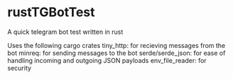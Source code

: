 # rustTGBotTest
A quick telegram bot test written in rust

Uses the following cargo crates
tiny_http: for recieving messages from the bot
minreq: for sending messages to the bot
serde/serde_json: for ease of handling incoming and outgoing JSON payloads
env_file_reader: for security